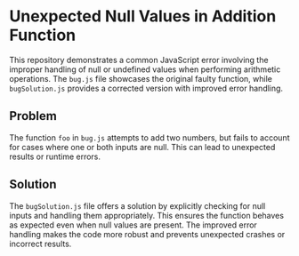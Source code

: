 # Unexpected Null Values in Addition Function

This repository demonstrates a common JavaScript error involving the improper handling of null or undefined values when performing arithmetic operations.  The `bug.js` file showcases the original faulty function, while `bugSolution.js` provides a corrected version with improved error handling. 

## Problem

The function `foo` in `bug.js` attempts to add two numbers, but fails to account for cases where one or both inputs are null.  This can lead to unexpected results or runtime errors. 

## Solution

The `bugSolution.js` file offers a solution by explicitly checking for null inputs and handling them appropriately. This ensures the function behaves as expected even when null values are present.  The improved error handling makes the code more robust and prevents unexpected crashes or incorrect results.